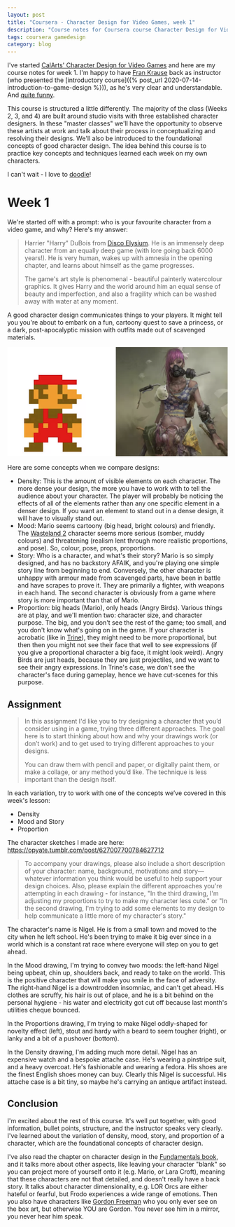 ```yaml
---
layout: post
title: "Coursera - Character Design for Video Games, week 1"
description: "Course notes for Coursera course Character Design for Video Games, week 1"
tags: coursera gamedesign
category: blog
---
```


I've started [CalArts' Character Design for Video Games](https://www.coursera.org/learn/game-character-design) and here are my course notes for week 1. I'm happy to have [Fran Krause](https://www.coursera.org/instructor/fran-krause) back as instructor (who presented the [introductory course]({% post_url 2020-07-14-introduction-to-game-design %})), as he's very clear and understandable. And [quite funny](https://frankrause.tumblr.com/).

This course is structured a little differently. The majority of the class (Weeks 2, 3, and 4) are built around studio visits with three established character designers. In these "master classes" we'll have the opportunity to observe these artists at work and talk about their process in conceptualizing and resolving their designs. We'll also be introduced to the foundational concepts of good character design. The idea behind this course is to practice key concepts and techniques learned each week on my own characters. 

I can't wait - I love to [doodle](/doodle)!

# Week 1

We're started off with a prompt: who is your favourite character from a video game, and why? Here's my answer:

> Harrier "Harry" DuBois from [Disco Elysium](https://en.wikipedia.org/wiki/Disco_Elysium). He is an immensely deep character from an equally deep game (with lore going back 6000 years!). He is very human, wakes up with amnesia in the opening chapter, and learns about himself as the game progresses.
>
> The game's art style is phenomenal - beautiful painterly watercolour graphics. It gives Harry and the world around him an equal sense of beauty and imperfection, and also a fragility which can be washed away with water at any moment.

A good character design communicates things to your players. It might tell you you're about to embark on a fun, cartoony quest to save a princess, or a dark, post-apocalyptic mission with outfits made out of scavenged materials.

![Comparing two characters](/assets/posts/2020-08-21-character-design-for-video-games-week-1/comparing-two-characters.png)

Here are some concepts when we compare designs:

- Density: This is the amount of visible elements on each character. The more dense your design, the more you have to work with to tell the audience about your character. The player will probably be noticing the effects of all of the elements rather than any one specific element in a denser design. If you want an element to stand out in a dense design, it will have to visually stand out.
- Mood: Mario seems cartoony (big head, bright colours) and friendly. The [Wasteland 2](https://en.wikipedia.org/wiki/Wasteland_2) character seems more serious (somber, muddy colours) and threatening (realism lent through more realistic proportions, and pose). So, colour, pose, props, proportions.
- Story: Who is a character, and what's their story? Mario is so simply designed, and has no backstory AFAIK, and you're playing one simple story line from beginning to end. Conversely, the other character is unhappy with armour made from scavenged parts, have been in battle and have scrapes to prove it. They are primarily a fighter, with weapons in each hand. The second character is obviously from a game where story is more important than that of Mario.
- Proportion: big heads (Mario), only heads (Angry Birds). Various things are at play, and we'll mention two: character size, and character purpose. The big, and you don't see the rest of the game; too small, and you don't know what's going on in the game. If your character is acrobatic (like in [Trine](https://en.wikipedia.org/wiki/Trine_(video_game))), they might need to be more proportional, but then then you might not see their face that well to see expressions (if you give a proportional character a big face, it might look weird). Angry Birds are just heads, because they are just projectiles, and we want to see their angry expressions. In Trine's case, we don't see the character's face during gameplay, hence we have cut-scenes for this purpose.

## Assignment

> In this assignment I'd like you to try designing a character that you’d consider using in a game, trying three different approaches. The goal here is to start thinking about how and why your drawings work (or don’t work) and to get used to trying different approaches to your designs.
> 
> You can draw them with pencil and paper, or digitally paint them, or make a collage, or any method you’d like. The technique is less important than the design itself.

In each variation, try to work with one of the concepts we’ve covered in this week's lesson:

- Density
- Mood and Story
- Proportion

The character sketches I made are here: https://opyate.tumblr.com/post/627007700784627712

> To accompany your drawings, please also include a short description of your character: name, background, motivations and story—whatever information you think would be useful to help support your design choices. Also, please explain the different approaches you're attempting in each drawing - for instance, "In the third drawing, I'm adjusting my proportions to try to make my character less cute." or "In the second drawing, I'm trying to add some elements to my design to help communicate a little more of my character's story."

The character's name is Nigel. He is from a small town and moved to the city when he left school. He's been trying to make it big ever since in a world which is a constant rat race where everyone will step on you to get ahead.

In the Mood drawing, I'm trying to convey two moods: the left-hand Nigel being upbeat, chin up, shoulders back, and ready to take on the world. This is the positive character that will make you smile in the face of adversity. The right-hand Nigel is a downtrodden insomniac, and can't get ahead. His clothes are scruffy, his hair is out of place, and he is a bit behind on the personal hygiene - his water and electricity got cut off because last month's utilities cheque bounced.

In the Proportions drawing, I'm trying to make Nigel oddly-shaped for novelty effect (left), stout and hardy with a beard to seem tougher (right), or lanky and a bit of a pushover (bottom).

In the Density drawing, I'm adding much more detail. Nigel has an expensive watch and a bespoke attache case. He's wearing a pinstripe suit, and a heavy overcoat. He's fashionable and wearing a fedora. His shoes are the finest English shoes money can buy. Clearly this Nigel is successful. His attache case is a bit tiny, so maybe he's carrying an antique artifact instead.

## Conclusion

I'm excited about the rest of this course. It's well put together, with good information, bullet points, structure, and the instructor speaks very clearly. I've learned about the variation of density, mood, story, and proportion of a character, which are the foundational concepts of character design.

I've also read the chapter on character design in the [Fundamentals book](https://www.oreilly.com/library/view/fundamentals-of-game/9780133435726/), and it talks more about other aspects, like leaving your character "blank" so you can project more of yourself onto it (e.g. Mario, or Lara Croft), meaning that these characters are not that detailed, and doesn't really have a back story. It talks about character dimensionality, e.g. LOR Orcs are either hateful or fearful, but Frodo experiences a wide range of emotions. Then you also have characters like [Gordon Freeman](https://en.wikipedia.org/wiki/Gordon_Freeman) who you only ever see on the box art, but otherwise YOU are Gordon. You never see him in a mirror, you never hear him speak.